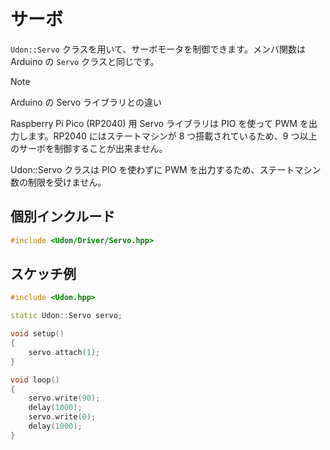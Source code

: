 # サーボ

`Udon::Servo` クラスを用いて、サーボモータを制御できます。メンバ関数は Arduino の `Servo` クラスと同じです。

> [!NOTE]
> Arduino の Servo ライブラリとの違い
>
> Raspberry Pi Pico (RP2040) 用 Servo ライブラリは PIO を使って PWM を出力します。RP2040 にはステートマシンが 8 つ搭載されているため、9 つ以上のサーボを制御することが出来ません。
>
> Udon::Servo クラスは PIO を使わずに PWM を出力するため、ステートマシン数の制限を受けません。

## 個別インクルード

```cpp
#include <Udon/Driver/Servo.hpp>
```

## スケッチ例

```cpp
#include <Udon.hpp>

static Udon::Servo servo;

void setup()
{
    servo.attach(1);
}

void loop()
{
    servo.write(90);
    delay(1000);
    servo.write(0);
    delay(1000);
}
```
